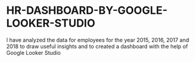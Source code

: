 # HR-DASHBOARD-BY-GOOGLE-LOOKER-STUDIO
I have analyzed the data for employees for the year 2015, 2016, 2017 and 2018 to draw useful insights and to created a dashboard with the help of Google Looker Studio
